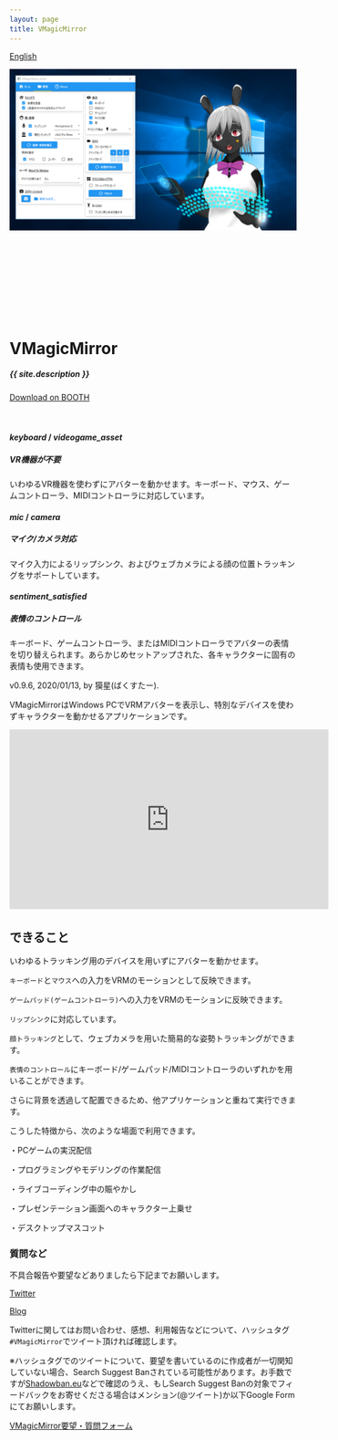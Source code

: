 ```yaml
---
layout: page
title: VMagicMirror
---
```


[English](./en/)

<!-- note: このへんにカルーセルを入れたい -->
<div class="section">
  <div class="row">
    <div class="carousel carousel-slider center" data-indicators="true" data-namespace="DIVcarouselcarousel-slider1" style="height: 400px;">
      <!-- <div class="carousel-fixed-item center with-indicators">
        <a class="btn waves-effect white grey-text darken-text-2">button</a>
      </div> -->
      <div class="carousel-item red white-text active" href="#one!" style="z-index: 0; opacity: 1; display: block; transform: translateX(0px) translateX(0px) translateX(0px) translateZ(0px);">
        <img src="/images/home/gallery_01.png" class="home-carousel"></img>
        <!-- <h2>First Panel</h2>
        <p class="white-text">This is your first panel</p> -->
      </div>
      <div class="carousel-item amber white-text" href="#two!" style="transform: translateX(0px) translateX(953.906px) translateZ(0px); z-index: -1; opacity: 1; display: block;">
        <img src="/images/home/gallery_02.png" class="home-carousel"></img>
        <!-- <h2>Second Panel</h2>
        <p class="white-text">This is your second panel</p> -->
      </div>
      <div class="carousel-item green white-text" href="#three!" style="transform: translateX(0px) translateX(-1907.81px) translateZ(0px); z-index: -2; opacity: 1; display: block;">
        <img src="/images/home/gallery_03.png" class="home-carousel"></img>
        <!-- <h2>Third Panel</h2>
        <p class="white-text">This is your third panel</p> -->
      </div>
      <div class="carousel-item blue white-text" href="#four!" style="transform: translateX(0px) translateX(-953.906px) translateZ(0px); z-index: -1; opacity: 1; display: block;">
        <img src="/images/home/gallery_04.png" class="home-carousel"></img>
        <!-- <h2>Fourth Panel</h2>
        <p class="white-text">This is your fourth panel</p> -->
      </div>
      <ul class="indicators">
        <li class="indicator-item active"></li>
        <li class="indicator-item"></li>
        <li class="indicator-item"></li>
        <li class="indicator-item"></li>
      </ul>
    </div>
  </div>
</div>



<div class="section no-pad-bot">
  <div class="container">
    <br><br>
    <h1 class="header center grey-text">VMagicMirror</h1>
    <div class="row center">
      <h5 class="header col s12 light">{{ site.description }}</h5>
    </div>
    <div class="row center">
      <a target="_blank" href="https://baku-dreameater.booth.pm/items/1272298" class="btn-large waves-effect waves-light pink">
        Download on BOOTH
      </a>
    </div>
    <br><br>
  </div>
</div>



<!-- Features -->

<div class="row">
  <div class="col s12 m4">
    <div class="icon-block">
      <h4 class="center blue-text">
        <i class="material-icons">keyboard</i>
        /
        <i class="material-icons">videogame_asset</i>
      </h4>
      <h5 class="center">VR機器が不要</h5>
      <p class="light">いわゆるVR機器を使わずにアバターを動かせます。キーボード、マウス、ゲームコントローラ、MIDIコントローラに対応しています。</p>
    </div>
  </div>

  <div class="col s12 m4">
    <div class="icon-block">
      <h4 class="center blue-text">
        <i class="material-icons">mic</i>
        /
        <i class="material-icons">camera</i>
      </h4>
      <h5 class="center">マイク/カメラ対応</h5>
      <p class="light">マイク入力によるリップシンク、およびウェブカメラによる顔の位置トラッキングをサポートしています。</p>
    </div>
  </div>

  <div class="col s12 m4">
    <div class="icon-block">
      <h4 class="center blue-text">
        <i class="material-icons">sentiment_satisfied</i>
      </h4>
      <h5 class="center">表情のコントロール</h5>
      <p class="light">キーボード、ゲームコントローラ、またはMIDIコントローラでアバターの表情を切り替えられます。あらかじめセットアップされた、各キャラクターに固有の表情も使用できます。</p>
    </div>
  </div>
</div>

<!-- Usage -->




v0.9.6, 2020/01/13, by 獏星(ばくすたー).

VMagicMirrorはWindows PCでVRMアバターを表示し、特別なデバイスを使わずキャラクターを動かせるアプリケーションです。

<iframe width="560" height="315" src="https://www.youtube.com/embed/jhGOnf8HOKk" frameborder="0" allow="accelerometer; autoplay; encrypted-media; gyroscope; picture-in-picture" allowfullscreen></iframe>

<div class="divider"></div>






## できること

いわゆるトラッキング用のデバイスを用いずにアバターを動かせます。

`キーボード`と`マウス`への入力をVRMのモーションとして反映できます。

`ゲームパッド(ゲームコントローラ)`への入力をVRMのモーションに反映できます。

`リップシンク`に対応しています。

`顔トラッキング`として、ウェブカメラを用いた簡易的な姿勢トラッキングができます。

`表情のコントロール`にキーボード/ゲームパッド/MIDIコントローラのいずれかを用いることができます。

さらに背景を透過して配置できるため、他アプリケーションと重ねて実行できます。

こうした特徴から、次のような場面で利用できます。

・PCゲームの実況配信

・プログラミングやモデリングの作業配信

・ライブコーディング中の賑やかし

・プレゼンテーション画面へのキャラクター上乗せ

・デスクトップマスコット


### 質問など

不具合報告や要望などありましたら下記までお願いします。

[Twitter](https://twitter.com/baku_dreameater)

[Blog](https://www.baku-dreameater.net/)

Twitterに関してはお問い合わせ、感想、利用報告などについて、ハッシュタグ`#VMagicMirror`でツイート頂ければ確認します。

※ハッシュタグでのツイートについて、要望を書いているのに作成者が一切関知していない場合、Search Suggest Banされている可能性があります。お手数ですが[Shadowban.eu](https://shadowban.eu/)などで確認のうえ、もしSearch Suggest Banの対象でフィードバックをお寄せくださる場合はメンション(@ツイート)か以下Google Formにてお願いします。

[VMagicMirror要望・質問フォーム](https://forms.gle/ULLsY4C96ggZBfNw9)
